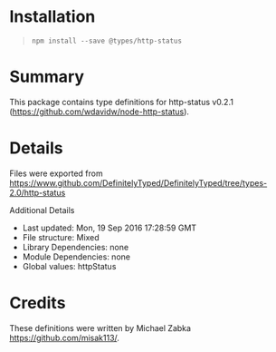 # Installation
> `npm install --save @types/http-status`

# Summary
This package contains type definitions for http-status v0.2.1 (https://github.com/wdavidw/node-http-status).

# Details
Files were exported from https://www.github.com/DefinitelyTyped/DefinitelyTyped/tree/types-2.0/http-status

Additional Details
 * Last updated: Mon, 19 Sep 2016 17:28:59 GMT
 * File structure: Mixed
 * Library Dependencies: none
 * Module Dependencies: none
 * Global values: httpStatus

# Credits
These definitions were written by Michael Zabka <https://github.com/misak113/>.
